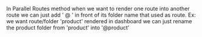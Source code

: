 In Parallel Routes method when we want to render one route into another route we can just add ' @ ' in front of its folder name that used as route. Ex: we want route/folder 'product' rendered in dashboard we can just rename the product folder from 'product' into '@product'
